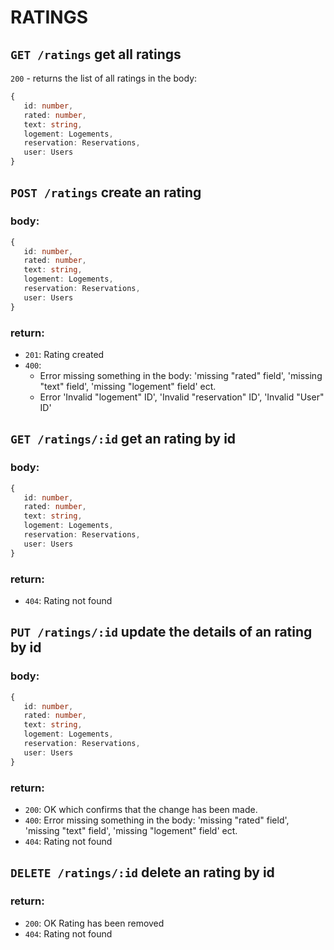 # RATINGS

## `GET /ratings` get all ratings

`200` - returns the list of all ratings in the body:
```ts
{
   id: number,
   rated: number,
   text: string,
   logement: Logements,
   reservation: Reservations,
   user: Users
}
```

## `POST /ratings` create an rating

### body:
```ts
{
   id: number,
   rated: number,
   text: string,
   logement: Logements,
   reservation: Reservations,
   user: Users
}
```
### return:
- `201`: Rating created
- `400`: 
   - Error missing something in the body: 'missing "rated" field', 'missing "text" field', 'missing "logement" field' ect. 
   - Error 'Invalid "logement" ID', 'Invalid "reservation" ID', 'Invalid "User" ID'

## `GET /ratings/:id` get an rating by id

### body:
```ts
{
   id: number,
   rated: number,
   text: string,
   logement: Logements,
   reservation: Reservations,
   user: Users
}
```
### return:
- `404`: Rating not found

## `PUT /ratings/:id` update the details of an rating by id

### body:
```ts
{
   id: number,
   rated: number,
   text: string,
   logement: Logements,
   reservation: Reservations,
   user: Users
}
```
### return:

- `200`: OK which confirms that the change has been made.
- `400`: Error missing something in the body: 'missing "rated" field', 'missing "text" field', 'missing "logement" field' ect.   
- `404`: Rating not found

## `DELETE /ratings/:id` delete an rating by id

### return:

- `200`: OK Rating has been removed
- `404`: Rating not found